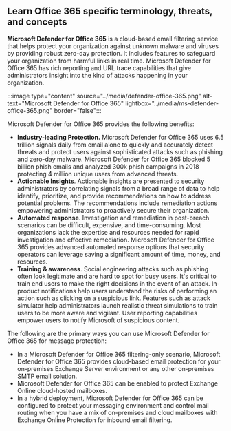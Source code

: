 ## Learn Office 365 specific terminology, threats, and concepts

**Microsoft Defender for Office 365** is a cloud-based email filtering service that helps protect your organization against unknown malware and viruses by providing robust zero-day protection. It includes features to safeguard your organization from harmful links in real time. Microsoft Defender for Office 365 has rich reporting and URL trace capabilities that give administrators insight into the kind of attacks happening in your organization.

:::image type="content" source="../media/defender-office-365.png" alt-text="Microsoft Defender for Office 365" lightbox="../media/ms-defender-office-365.png" border="false":::

Microsoft Defender for Office 365 provides the following benefits:

- **Industry-leading Protection.** Microsoft Defender for Office 365 uses 6.5 trillion signals daily from email alone to quickly and accurately detect threats and protect users against sophisticated attacks such as phishing and zero-day malware. Microsoft Defender for Office 365 blocked 5 billion phish emails and analyzed 300k phish campaigns in 2018 protecting 4 million unique users from advanced threats.
- **Actionable Insights**. Actionable insights are presented to security administrators by correlating signals from a broad range of data to help identify, prioritize, and provide recommendations on how to address potential problems. The recommendations include remediation actions empowering administrators to proactively secure their organization.
- **Automated response**. Investigation and remediation in post-breach scenarios can be difficult, expensive, and time-consuming. Most organizations lack the expertise and resources needed for rapid investigation and effective remediation. Microsoft Defender for Office 365 provides advanced automated response options that security operators can leverage saving a significant amount of time, money, and resources. 
- **Training & awareness**. Social engineering attacks such as phishing often look legitimate and are hard to spot for busy users. It's critical to train end users to make the right decisions in the event of an attack. In-product notifications help users understand the risks of performing an action such as clicking on a suspicious link. Features such as attack simulator help administrators launch realistic threat simulations to train users to be more aware and vigilant. User reporting capabilities empower users to notify Microsoft of suspicious content.

The following are the primary ways you can use Microsoft Defender for Office 365 for message protection:

- In a Microsoft Defender for Office 365 filtering-only scenario, Microsoft Defender for Office 365 provides cloud-based email protection for your on-premises Exchange Server environment or any other on-premises SMTP email solution.
- Microsoft Defender for Office 365 can be enabled to protect Exchange Online cloud-hosted mailboxes.
- In a hybrid deployment, Microsoft Defender for Office 365 can be configured to protect your messaging environment and control mail routing when you have a mix of on-premises and cloud mailboxes with Exchange Online Protection for inbound email filtering.
